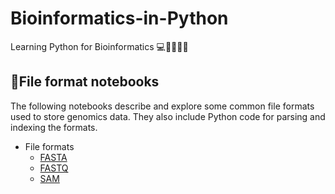 # Bioinformatics-in-Python
Learning Python for Bioinformatics 💻🧬👩🏻‍🔬


📕File format notebooks
---------------------

The following notebooks describe and explore some common file formats used to store genomics data.  They also include Python code for parsing and indexing the formats.

* File formats
    * [FASTA](http://nbviewer.ipython.org/github/BenLangmead/comp-genomics-class/blob/master/notebooks/FASTA.ipynb)
    * [FASTQ](http://nbviewer.ipython.org/github/BenLangmead/comp-genomics-class/blob/master/notebooks/FASTQ.ipynb)
    * [SAM](http://nbviewer.ipython.org/github/BenLangmead/comp-genomics-class/blob/master/notebooks/SAM.ipynb)
